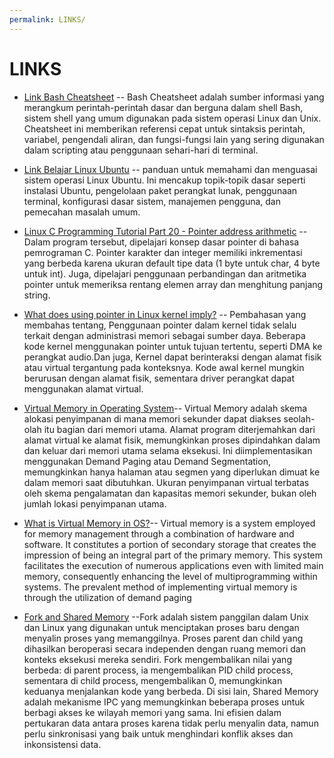 ```yaml
---
permalink: LINKS/
---
```


# LINKS

* [Link Bash Cheatsheet](https://github.com/RehanSaeed/Bash-Cheat-Sheet) -- Bash Cheatsheet adalah sumber informasi yang merangkum perintah-perintah dasar dan berguna dalam shell Bash, sistem shell yang umum digunakan pada sistem operasi Linux dan Unix. Cheatsheet ini memberikan referensi cepat untuk sintaksis perintah, variabel, pengendali aliran, dan fungsi-fungsi lain yang sering digunakan dalam scripting atau penggunaan sehari-hari di terminal.
  
* [Link Belajar Linux Ubuntu](https://www.youtube.com/watch?v=g10hHk8dFi8&pp=ygUKYmVsYWphciBvcw%3D%3D) -- panduan untuk memahami dan menguasai sistem operasi Linux Ubuntu. Ini mencakup topik-topik dasar seperti instalasi Ubuntu, pengelolaan paket perangkat lunak, penggunaan terminal, konfigurasi dasar sistem, manajemen pengguna, dan pemecahan masalah umum. 
  
* [Linux C Programming Tutorial Part 20 - Pointer address arithmetic](https://www.howtoforge.com/c-programming-tutorial-part-20-pointer-address-arithmetic/) -- Dalam program tersebut, dipelajari konsep dasar pointer di bahasa pemrograman C. Pointer karakter dan integer memiliki inkrementasi yang berbeda karena ukuran default tipe data (1 byte untuk char, 4 byte untuk int). Juga, dipelajari penggunaan perbandingan dan aritmetika pointer untuk memeriksa rentang elemen array dan menghitung panjang string.
  
* [What does using pointer in Linux kernel imply?](https://softwareengineering.stackexchange.com/questions/290680/what-does-using-pointer-in-linux-kernel-imply) -- Pembahasan yang membahas tentang, Penggunaan pointer dalam kernel tidak selalu terkait dengan administrasi memori sebagai sumber daya. Beberapa kode kernel menggunakan pointer untuk tujuan tertentu, seperti DMA ke perangkat audio.Dan juga, Kernel dapat berinteraksi dengan alamat fisik atau virtual tergantung pada konteksnya. Kode awal kernel mungkin berurusan dengan alamat fisik, sementara driver perangkat dapat menggunakan alamat virtual.

* [Virtual Memory in Operating System](https://www.geeksforgeeks.org/virtual-memory-in-operating-system/)-- Virtual Memory adalah skema alokasi penyimpanan di mana memori sekunder dapat diakses seolah-olah itu bagian dari memori utama. Alamat program diterjemahkan dari alamat virtual ke alamat fisik, memungkinkan proses dipindahkan dalam dan keluar dari memori utama selama eksekusi. Ini diimplementasikan menggunakan Demand Paging atau Demand Segmentation, memungkinkan hanya halaman atau segmen yang diperlukan dimuat ke dalam memori saat dibutuhkan. Ukuran penyimpanan virtual terbatas oleh skema pengalamatan dan kapasitas memori sekunder, bukan oleh jumlah lokasi penyimpanan utama.


* [What is Virtual Memory in OS?](https://www.scaler.com/topics/operating-system/virtual-memory-in-os/)-- Virtual memory is a system employed for memory management through a combination of hardware and software. It constitutes a portion of secondary storage that creates the impression of being an integral part of the primary memory. This system facilitates the execution of numerous applications even with limited main memory, consequently enhancing the level of multiprogramming within systems. The prevalent method of implementing virtual memory is through the utilization of demand paging

  
* [Fork and Shared Memory](https://towardsdev.com/understanding-inter-process-communication-in-linux-fork-pipes-shared-memory-and-message-queues-2503a9e334ad) --Fork adalah sistem panggilan dalam Unix dan Linux yang digunakan untuk menciptakan proses baru dengan menyalin proses yang memanggilnya. Proses parent dan child yang dihasilkan beroperasi secara independen dengan ruang memori dan konteks eksekusi mereka sendiri. Fork mengembalikan nilai yang berbeda: di parent process, ia mengembalikan PID child process, sementara di child process, mengembalikan 0, memungkinkan keduanya menjalankan kode yang berbeda. Di sisi lain, Shared Memory adalah mekanisme IPC yang memungkinkan beberapa proses untuk berbagi akses ke wilayah memori yang sama. Ini efisien dalam pertukaran data antara proses karena tidak perlu menyalin data, namun perlu sinkronisasi yang baik untuk menghindari konflik akses dan inkonsistensi data.
